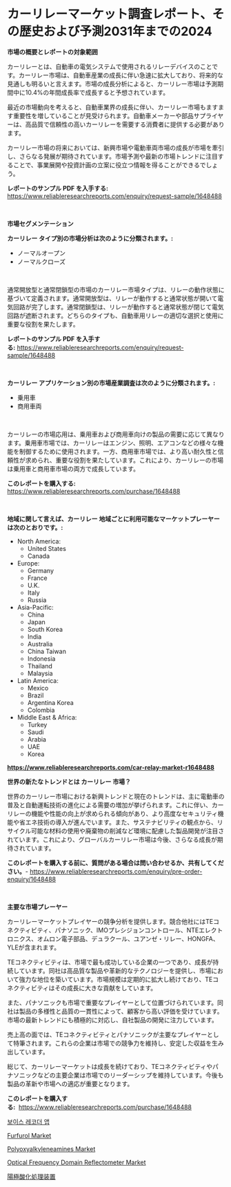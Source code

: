 <p><h1>カーリレーマーケット調査レポート、その歴史および予測2031年までの2024</h1></p><p><strong>市場の概要とレポートの対象範囲</strong></p>
<p><p>カーリレーとは、自動車の電気システムで使用されるリレーデバイスのことです。カーリレー市場は、自動車産業の成長に伴い急速に拡大しており、将来的な見通しも明るいと言えます。市場の成長分析によると、カーリレー市場は予測期間中に10.4%の年間成長率で成長すると予想されています。</p><p>最近の市場動向を考えると、自動車業界の成長に伴い、カーリレー市場もますます重要性を増していることが見受けられます。自動車メーカーや部品サプライヤーは、高品質で信頼性の高いカーリレーを需要する消費者に提供する必要があります。</p><p>カーリレー市場の将来においては、新興市場や電動車両市場の成長が市場を牽引し、さらなる発展が期待されています。市場予測や最新の市場トレンドに注目することで、事業展開や投資計画の立案に役立つ情報を得ることができるでしょう。</p></p>
<p><strong>レポートのサンプル PDF を入手する:</strong> <a href="https://www.reliableresearchreports.com/enquiry/request-sample/1648488">https://www.reliableresearchreports.com/enquiry/request-sample/1648488</a></p>
<p>&nbsp;</p>
<p><strong>市場セグメンテーション</strong></p>
<p><strong>カーリレー タイプ別の市場分析は次のように分類されます。:</strong></p>
<p><ul><li>ノーマルオープン</li><li>ノーマルクローズ</li></ul></p>
<p>&nbsp;</p>
<p><p>通常開放型と通常閉鎖型の市場のカーリレー市場タイプは、リレーの動作状態に基づいて定義されます。通常開放型は、リレーが動作すると通常状態が開いて電気回路が完了します。通常閉鎖型は、リレーが動作すると通常状態が閉じて電気回路が遮断されます。どちらのタイプも、自動車用リレーの適切な選択と使用に重要な役割を果たします。</p></p>
<p><strong>レポートのサンプル PDF を入手する:</strong>&nbsp;<a href="https://www.reliableresearchreports.com/enquiry/request-sample/1648488">https://www.reliableresearchreports.com/enquiry/request-sample/1648488</a></p>
<p>&nbsp;</p>
<p><strong> カーリレー アプリケーション別の市場産業調査は次のように分類されます。:</strong></p>
<p><ul><li>乗用車</li><li>商用車両</li></ul></p>
<p>&nbsp;</p>
<p><p>カーリレーの市場応用は、乗用車および商用車向けの製品の需要に応じて異なります。乗用車市場では、カーリレーはエンジン、照明、エアコンなどの様々な機能を制御するために使用されます。一方、商用車市場では、より高い耐久性と信頼性が求められ、重要な役割を果たしています。これにより、カーリレーの市場は乗用車と商用車市場の両方で成長しています。</p></p>
<p><strong>このレポートを購入する:</strong>&nbsp; <a href="https://www.reliableresearchreports.com/purchase/1648488">https://www.reliableresearchreports.com/purchase/1648488</a></p>
<p>&nbsp;</p>
<p><strong>地域に関して言えば、カーリレー 地域ごとに利用可能なマーケットプレーヤーは次のとおりです。:</strong></p>
<p><ul>
    <li>
        North America:
        <ul>
            <li>United States</li>
            <li>Canada</li>
        </ul>
    </li>
    <li>
        Europe:
        <ul>
            <li>Germany</li>
            <li>France</li>
            <li>U.K.</li>
            <li>Italy</li>
            <li>Russia</li>
        </ul>
    </li>
    <li>
        Asia-Pacific:
        <ul>
            <li>China</li>
            <li>Japan</li>
            <li>South Korea</li>
            <li>India</li>
            <li>Australia</li>
            <li>China Taiwan</li>
            <li>Indonesia</li>
            <li>Thailand</li>
            <li>Malaysia</li>
        </ul>
    </li>
    <li>
        Latin America:
        <ul>
            <li>Mexico</li>
            <li>Brazil</li>
            <li>Argentina Korea</li>
            <li>Colombia</li>
        </ul>
    </li>
    <li>
        Middle East & Africa:
        <ul>
            <li>Turkey</li>
            <li>Saudi</li>
            <li>Arabia</li>
            <li>UAE</li>
            <li>Korea</li>
        </ul>
    </li>
    </ul></p>
<p><strong><a href="https://www.reliableresearchreports.com/car-relay-market-r1648488">https://www.reliableresearchreports.com/car-relay-market-r1648488</a></strong>&nbsp;</p>
<p><strong>世界の新たなトレンドとは カーリレー 市場？</strong></p>
<p><p>世界のカーリレー市場における新興トレンドと現在のトレンドは、主に電動車の普及と自動運転技術の進化による需要の増加が挙げられます。これに伴い、カーリレーの機能や性能の向上が求められる傾向があり、より高度なセキュリティ機能や省エネ技術の導入が進んでいます。また、サステナビリティの観点から、リサイクル可能な材料の使用や廃棄物の削減など環境に配慮した製品開発が注目されています。これにより、グローバルカーリレー市場は今後、さらなる成長が期待されています。</p></p>
<p><strong>このレポートを購入する前に、質問がある場合は問い合わせるか、共有してください。</strong>- <a href="https://www.reliableresearchreports.com/enquiry/pre-order-enquiry/1648488">https://www.reliableresearchreports.com/enquiry/pre-order-enquiry/1648488</a></p>
<p>&nbsp;</p>
<p><strong>主要な市場プレーヤー</strong></p>
<p><p>カーリレーマーケットプレイヤーの競争分析を提供します。競合他社にはTEコネクティビティ、パナソニック、IMOプレシジョンコントロール、NTEエレクトロニクス、オムロン電子部品、デュラクール、ユアンゼ・リレー、HONGFA、YLEが含まれます。</p><p>TEコネクティビティは、市場で最も成功している企業の一つであり、成長が持続しています。同社は高品質な製品や革新的なテクノロジーを提供し、市場において強力な地位を築いています。市場規模は定期的に拡大し続けており、TEコネクティビティはその成長に大きな貢献をしています。</p><p>また、パナソニックも市場で重要なプレイヤーとして位置づけられています。同社は製品の多様性と品質の一貫性によって、顧客から高い評価を受けています。市場の最新トレンドにも積極的に対応し、自社製品の開発に注力しています。</p><p>売上高の面では、TEコネクティビティとパナソニックが主要なプレイヤーとして特筆されます。これらの企業は市場での競争力を維持し、安定した収益を生み出しています。</p><p>総じて、カーリレーマーケットは成長を続けており、TEコネクティビティやパナソニックなどの主要企業は市場でのリーダーシップを維持しています。今後も製品の革新や市場への適応が重要となります。</p></p>
<p><strong>このレポートを購入する:</strong>&nbsp;&nbsp;<a href="https://www.reliableresearchreports.com/purchase/1648488">https://www.reliableresearchreports.com/purchase/1648488</a></p>
<p><p><a href="https://github.com/KellyLyncyh543964/Market-Research-Report-List-1/blob/main/394277925596.md">보이스 레코더 앱</a></p><p><a href="https://issuu.com/reportprime-2/docs/furfurol-market-size-2030.pptx">Furfurol Market</a></p><p><a href="https://issuu.com/reportprime-2/docs/polyoxyalkyleneamines-market-size-2030.pptx">Polyoxyalkyleneamines Market</a></p><p><a href="https://github.com/luckyshygirl/Market-Research-Report-List-4/blob/main/optical-frequency-domain-reflectometer-market.md">Optical Frequency Domain Reflectometer Market</a></p><p><a href="https://github.com/zjkmgcs938405/Market-Research-Report-List-1/blob/main/841642328207.md">陽極酸化処理装置</a></p></p>